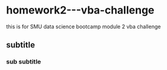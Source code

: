 # homework2---vba-challenge
this is for SMU data science bootcamp module 2 vba challenge


## subtitle

### sub subtitle

